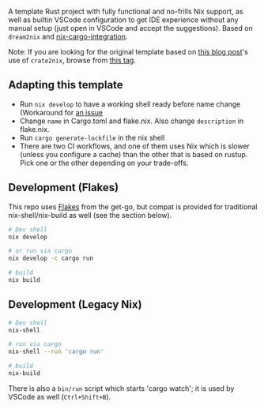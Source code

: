 A template Rust project with fully functional and no-frills Nix support, as well as builtin VSCode configuration to get IDE experience without any manual setup (just open in VSCode and accept the suggestions). Based on `dream2nix` and [nix-cargo-integration](https://github.com/yusdacra/nix-cargo-integration).

Note: If you are looking for the original template based on [this blog post](https://srid.ca/rust-nix)'s use of `crate2nix`, browse from [this tag](https://github.com/srid/rust-nix-template/tree/crate2nix).

## Adapting this template

- Run `nix develop` to have a working shell ready before name change (Workaround for [an issue](https://github.com/srid/rust-nix-template/issues/7#issuecomment-1097182528)
- Change `name` in Cargo.toml and flake.nix. Also change `description` in flake.nix.
- Run `cargo generate-lockfile` in the nix shell
- There are two CI workflows, and one of them uses Nix which is slower (unless you configure a cache) than the other that is based on rustup. Pick one or the other depending on your trade-offs.

## Development (Flakes)

This repo uses [Flakes](https://nixos.wiki/wiki/Flakes) from the get-go, but compat is provided for traditional nix-shell/nix-build as well (see the section below).

```bash
# Dev shell
nix develop

# or run via cargo
nix develop -c cargo run

# build
nix build
```

## Development (Legacy Nix)

```bash
# Dev shell
nix-shell

# run via cargo
nix-shell --run 'cargo run'

# build
nix-build
```

There is also a `bin/run` script which starts 'cargo watch'; it is used by VSCode as well (`Ctrl+Shift+B`).
